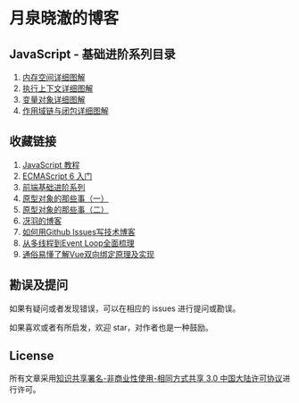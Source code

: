 # 月泉晓澈的博客

## JavaScript - 基础进阶系列目录

1. [内存空间详细图解](https://github.com/YueQuanXiaoChe/YueQuanXiaoChe.github.io/issues/1)
2. [执行上下文详细图解](https://github.com/YueQuanXiaoChe/YueQuanXiaoChe.github.io/issues/2)
3. [变量对象详细图解](https://github.com/YueQuanXiaoChe/YueQuanXiaoChe.github.io/issues/3)
4. [作用域链与闭包详细图解](https://github.com/YueQuanXiaoChe/YueQuanXiaoChe.github.io/issues/4)

## 收藏链接

1. [JavaScript 教程](https://wangdoc.com/javascript/)
2. [ECMAScript 6 入门](http://es6.ruanyifeng.com/)
3. [前端基础进阶系列](https://www.jianshu.com/p/cd3fee40ef59)
4. [原型对象的那些事（一）](https://juejin.im/post/5cce7c66f265da038860c840)
5. [原型对象的那些事（二）](https://juejin.im/post/5cce7e1051882541914add5c)
6. [冴羽的博客](https://github.com/mqyqingfeng/Blog)
7. [如何用Github Issues写技术博客](https://www.jianshu.com/p/7c2cce028d29)
8. [从多线程到Event Loop全面梳理](https://juejin.im/post/5d5b4c2df265da03dd3d73e5?utm_source=gold_browser_extension#heading-13&tdsourcetag=s_pcqq_aiomsg)
9. [通俗易懂了解Vue双向绑定原理及实现](https://www.cnblogs.com/wangjiachen666/p/9883916.html)

## 勘误及提问

如果有疑问或者发现错误，可以在相应的 issues 进行提问或勘误。

如果喜欢或者有所启发，欢迎 star，对作者也是一种鼓励。

## License

所有文章采用[知识共享署名-非商业性使用-相同方式共享 3.0 中国大陆许可协议](http://creativecommons.org/licenses/by-nc-sa/3.0/cn/)进行许可。
